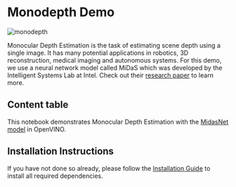# Monodepth Demo

![monodepth](https://user-images.githubusercontent.com/36741649/127173017-a0bbcf75-db24-4d2c-81b9-616e04ab7cd9.gif)

Monocular Depth Estimation is the task of estimating scene depth using a single image. It has many potential applications in robotics, 3D reconstruction, medical imaging and autonomous systems. For this demo, we use a neural network model called MiDaS which was developed by the Intelligent Systems Lab at Intel. Check out their [research paper](https://arxiv.org/abs/1907.01341) to learn more.

## Content table

This notebook demonstrates Monocular Depth Estimation with the [MidasNet model](https://github.com/openvinotoolkit/open_model_zoo/blob/master/models/public/midasnet/midasnet.md) in OpenVINO.

## Installation Instructions

If you have not done so already, please follow the [Installation Guide](../../README.md) to install all required dependencies.
